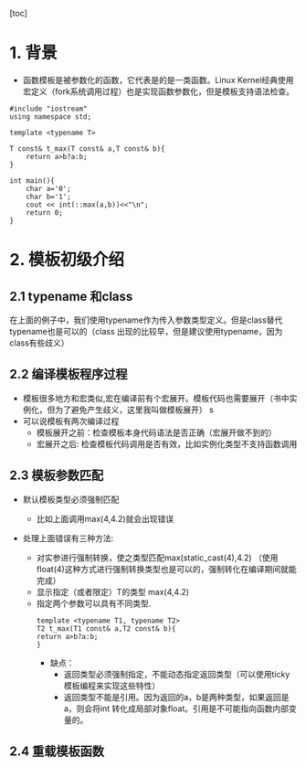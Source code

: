 [toc]

# 1. 背景
* 函数模板是被参数化的函数，它代表是的是一类函数。Linux Kernel经典使用宏定义（fork系统调用过程）也是实现函数参数化，但是模板支持语法检查。
```
#include "iostream"
using namespace std;

template <typename T>

T const& t_max(T const& a,T const& b){
    return a>b?a:b;
}

int main(){
    char a='0';
    char b='1';
    cout << int(::max(a,b))<<"\n";
    return 0;
}
```

# 2. 模板初级介绍
## 2.1 typename 和class
在上面的例子中，我们使用typename作为传入参数类型定义。但是class替代typename也是可以的（class 出现的比较早，但是建议使用typename，因为class有些歧义）

## 2.2 编译模板程序过程
* 模板很多地方和宏类似,宏在编译前有个宏展开。模板代码也需要展开（书中实例化，但为了避免产生歧义，这里我叫做模板展开）
s
* 可以说模板有两次编译过程
    * 模板展开之前：检查模板本身代码语法是否正确（宏展开做不到的）
    * 宏展开之后: 检查模板代码调用是否有效，比如实例化类型不支持函数调用

## 2.3 模板参数匹配
* 默认模板类型必须强制匹配
    * 比如上面调用max(4,4.2)就会出现错误

* 处理上面错误有三种方法:
    * 对实参进行强制转换，使之类型匹配max(static_cast<double>(4),4.2)  （使用float(4)这种方式进行强制转换类型也是可以的，强制转化在编译期间就能完成）
    * 显示指定（或者限定）T的类型 max<double>(4,4.2)
    * 指定两个参数可以具有不同类型.
        ```
        template <typename T1, typename T2>
        T2 t_max(T1 const& a,T2 const& b){
        return a>b?a:b;
        }
        ```
        * 缺点：
            * 返回类型必须强制指定，不能动态指定返回类型（可以使用ticky 模板编程来实现这些特性）
            * 返回类型不能是引用。因为返回的a，b是两种类型，如果返回是a，则会将int 转化成局部对象float。引用是不可能指向函数内部变量的。

## 2.4 重载模板函数

